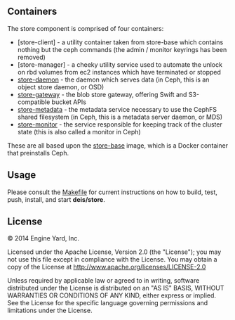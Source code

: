 ## Containers

The store component is comprised of four containers:

* [store-client] - a utility container taken from store-base which contains nothing but the ceph commands (the admin / monitor keyrings has been removed)
* [store-manager] - a cheeky utility service used to automate the unlock on rbd volumes from ec2 instances which have terminated or stopped
* [store-daemon](https://index.docker.io/u/deis/store-daemon/) - the daemon which serves data
(in Ceph, this is an object store daemon, or OSD)
* [store-gateway](https://index.docker.io/u/deis/store-gateway/) - the blob store gateway,
offering Swift and S3-compatible bucket APIs
* [store-metadata](https://index.docker.io/u/deis/store-metadata/) - the metadata service necessary
to use the CephFS shared filesystem (in Ceph, this is a metadata server daemon, or MDS)
* [store-monitor](https://index.docker.io/u/deis/store-monitor/) - the service responsible for
keeping track of the cluster state (this is also called a monitor in Ceph)

These are all based upon the [store-base](https://github.com/deis/deis/tree/master/store/base) image,
which is a Docker container that preinstalls Ceph.

## Usage

Please consult the [Makefile](Makefile) for current instructions on how to build, test, push,
install, and start **deis/store**.

## License

© 2014 Engine Yard, Inc.

Licensed under the Apache License, Version 2.0 (the "License"); you may
not use this file except in compliance with the License. You may obtain
a copy of the License at <http://www.apache.org/licenses/LICENSE-2.0>

Unless required by applicable law or agreed to in writing, software
distributed under the License is distributed on an "AS IS" BASIS,
WITHOUT WARRANTIES OR CONDITIONS OF ANY KIND, either express or implied.
See the License for the specific language governing permissions and
limitations under the License.

